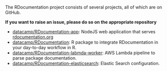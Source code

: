 The RDocumentation project consists of several projects, all of which are on GitHub.

**If you want to raise an issue, please do so on the appropriate repository**

- [datacamp/RDocumentation-app](https://github.com/datacamp/RDocumentation-app): NodeJS web application that serves [rdocumentation.org](https://rdocumentation.org)
- [datacamp/RDocumentation](https://github.com/datacamp/RDocumentation): R package to integrate RDocumentation in your day-to-day workflow in R.
- [datacamp/RDocumentation-labmda-worker](https://github.com/datacamp/RDocumentation-labmda-worker): AWS Lambda pipeline to parse package documentation.
- [datacamp/RDocumentation-elasticsearch](https://github.com/datacamp/RDocumentation-elasticsearch): Elastic Search configuration.
